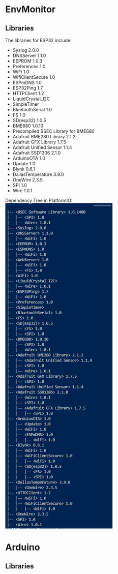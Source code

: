 # EnvMonitor 

## Libraries
The libraries for ESP32 include:

- Syslog 2.0.0
- DNSServer 1.1.0
- EEPROM 1.0.3
- Preferences 1.0
- WiFi 1.0
- WifiClientSecure 1.0
- ESPmDNS 1.0
- ESP32Ping 1.7
- HTTPClient 1.2
- LiquidCrystal_I2C 
- SimpleTimer 
- BluetoothSerial 1.0
- FS 1.0
- SD(esp32) 1.0.5
- BME680 1.0.10
- Precompiled BSEC Library for BME680
- Adafruit BME280 Library 2.1.2
- Adafruit GFX Library 1.7.5
- Adafruit Unified Sensor 1.1.4
- Adafruit SSD1306 2.1.0
- ArduinoOTA 1.0
- Update 1.0
- Blynk 0.6.1
- DallasTemperature 3.9.0
- OneWire 2.3.5
- SPI 1.0
- Wire 1.0.1

Dependency Tree in PlatformIO:
![Libraries](https://github.com/88markus88/EnvMonitor/blob/main/EnovMonitor680-Git/Pictures/librariesForEnvMonitor.jpg)

# Arduino

## Libraries

